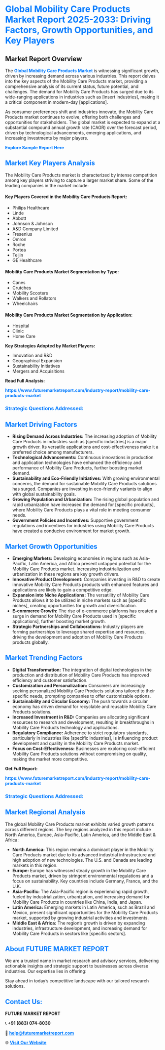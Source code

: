 <h1 style="color: #007BFF;">Global Mobility Care Products Market Report 2025-2033: Driving Factors, Growth Opportunities, and Key Players</h1>

<section id="overview">
<h2>Market Report Overview</h2>
<p>The <a href="https://www.futuremarketreport.com/industry-report/mobility-care-products-market" style="color: #007BFF; text-decoration: none;"><strong>Global Mobility Care Products Market</strong></a> is witnessing significant growth, driven by increasing demand across various industries. This report delves into the key aspects of the Mobility Care Products market, providing a comprehensive analysis of its current status, future potential, and challenges. The demand for Mobility Care Products has surged due to its wide-ranging applications in industries such as [insert industries], making it a critical component in modern-day [applications].</p>
<p>As consumer preferences shift and industries innovate, the Mobility Care Products market continues to evolve, offering both challenges and opportunities for stakeholders. The global market is expected to expand at a substantial compound annual growth rate (CAGR) over the forecast period, driven by technological advancements, emerging applications, and increasing investments by major players.</p>
</section>

<section id="overview">
<p><a href="https://www.futuremarketreport.com/request-sample/reportId=55703" style="color: #007BFF; text-decoration: none;"><strong>Explore Sample Report Here</strong></a></p>
</section>

<section id="key-players">
<h2 style="color: #007BFF;">Market Key Players Analysis</h2>
<p>The Mobility Care Products market is characterized by intense competition among key players striving to capture a larger market share. Some of the leading companies in the market include:</p>
<h4>Key Players Covered in the Mobility Care Products Report:</h4>
<ul><li>Philips Healthcare</li><li>Linde</li><li>Abbott</li><li>Johnson &amp; Johnson</li><li>A&amp;D Company Limited</li><li>Fresenius</li><li>Omron</li><li>Roche</li><li>Portea</li><li>Teijin</li><li>GE Healthcare</li></ul>
<h4>Mobility Care Products Market Segmentation by Type:</h4>
<ul><li>Canes</li><li>Crutches</li><li>Mobility Scooters</li><li>Walkers and Rollators</li><li>Wheelchairs</li></ul>

<h4>Mobility Care Products Market Segmentation by Application:</h4>
<ul><li>Hospital</li><li>Clinic</li><li>Home Care</li></ul>
<p><strong>Key Strategies Adopted by Market Players:</strong></p>
<ul>
<li>Innovation and R&D</li>
<li>Geographical Expansion</li>
<li>Sustainability Initiatives</li>
<li>Mergers and Acquisitions</li>
</ul>
</section>

<section>
<p><strong>Read Full Analysis: </strong></p><a href="https://www.futuremarketreport.com/industry-report/mobility-care-products-market" style="color: #007BFF; text-decoration: none;"><strong>https://www.futuremarketreport.com/industry-report/mobility-care-products-market</strong></a>
<h3 style="color: #007BFF;">Strategic Questions Addressed:</h3>
</section>

<section id="driving-factors">
<h2 style="color: #007BFF;">Market Driving Factors</h2>
<ul>
<li><strong>Rising Demand Across Industries:</strong> The increasing adoption of Mobility Care Products in industries such as [specific industries] is a major growth driver. Its versatile applications and cost-effectiveness make it a preferred choice among manufacturers.</li>
<li><strong>Technological Advancements:</strong> Continuous innovations in production and application technologies have enhanced the efficiency and performance of Mobility Care Products, further boosting market demand.</li>
<li><strong>Sustainability and Eco-Friendly Initiatives:</strong> With growing environmental concerns, the demand for sustainable Mobility Care Products solutions has surged. Companies are investing in eco-friendly variants to align with global sustainability goals.</li>
<li><strong>Growing Population and Urbanization:</strong> The rising global population and rapid urbanization have increased the demand for [specific products], where Mobility Care Products plays a vital role in meeting consumer needs.</li>
<li><strong>Government Policies and Incentives:</strong> Supportive government regulations and incentives for industries using Mobility Care Products have created a conducive environment for market growth.</li>
</ul>
</section>

<section id="growth-opportunities">
<h2 style="color: #007BFF;">Market Growth Opportunities</h2>
<ul>
<li><strong>Emerging Markets:</strong> Developing economies in regions such as Asia-Pacific, Latin America, and Africa present untapped potential for the Mobility Care Products market. Increasing industrialization and urbanization in these regions are key growth drivers.</li>
<li><strong>Innovative Product Development:</strong> Companies investing in R&D to create innovative Mobility Care Products products with enhanced features and applications are likely to gain a competitive edge.</li>
<li><strong>Expansion into Niche Applications:</strong> The versatility of Mobility Care Products allows it to be utilized in niche markets such as [specific niches], creating opportunities for growth and diversification.</li>
<li><strong>E-commerce Growth:</strong> The rise of e-commerce platforms has created a surge in demand for Mobility Care Products used in [specific applications], further boosting market growth.</li>
<li><strong>Strategic Partnerships and Collaborations:</strong> Industry players are forming partnerships to leverage shared expertise and resources, driving the development and adoption of Mobility Care Products products globally.</li>
</ul>
</section>

<section id="trending-factors">
<h2 style="color: #007BFF;">Market Trending Factors</h2>
<ul>
<li><strong>Digital Transformation:</strong> The integration of digital technologies in the production and distribution of Mobility Care Products has improved efficiency and customer satisfaction.</li>
<li><strong>Customization and Personalization:</strong> Consumers are increasingly seeking personalized Mobility Care Products solutions tailored to their specific needs, prompting companies to offer customizable options.</li>
<li><strong>Sustainability and Circular Economy:</strong> The push towards a circular economy has driven demand for recyclable and reusable Mobility Care Products solutions.</li>
<li><strong>Increased Investment in R&D:</strong> Companies are allocating significant resources to research and development, resulting in breakthroughs in Mobility Care Products technology and applications.</li>
<li><strong>Regulatory Compliance:</strong> Adherence to strict regulatory standards, particularly in industries like [specific industries], is influencing product development and quality in the Mobility Care Products market.</li>
<li><strong>Focus on Cost-Effectiveness:</strong> Businesses are exploring cost-efficient Mobility Care Products solutions without compromising on quality, making the market more competitive.</li>
</ul>
</section>

<section>
<p><strong>Get Full Report: </strong></p><a href="https://www.futuremarketreport.com/industry-report/mobility-care-products-market" style="color: #007BFF; text-decoration: none;"><strong>https://www.futuremarketreport.com/industry-report/mobility-care-products-market</strong></a>
<h3 style="color: #007BFF;">Strategic Questions Addressed:</h3>
</section>


<section id="regional-analysis">
<h2 style="color: #007BFF;">Market Regional Analysis</h2>
<p>The global Mobility Care Products market exhibits varied growth patterns across different regions. The key regions analyzed in this report include North America, Europe, Asia-Pacific, Latin America, and the Middle East & Africa:</p>
<ul>
<li><strong>North America:</strong> This region remains a dominant player in the Mobility Care Products market due to its advanced industrial infrastructure and high adoption of new technologies. The U.S. and Canada are leading markets in this region.</li>
<li><strong>Europe:</strong> Europe has witnessed steady growth in the Mobility Care Products market, driven by stringent environmental regulations and a focus on sustainability. Key countries include Germany, France, and the U.K.</li>
<li><strong>Asia-Pacific:</strong> The Asia-Pacific region is experiencing rapid growth, fueled by industrialization, urbanization, and increasing demand for Mobility Care Products in countries like China, India, and Japan.</li>
<li><strong>Latin America:</strong> Emerging markets in Latin America, such as Brazil and Mexico, present significant opportunities for the Mobility Care Products market, supported by growing industrial activities and investments.</li>
<li><strong>Middle East & Africa:</strong> The region’s growth is driven by expanding industries, infrastructure development, and increasing demand for Mobility Care Products in sectors like [specific sectors].</li>
</ul>
</section>

<footer>
<h2 style="color: #007BFF;">About FUTURE MARKET REPORT</h2>
<p>We are a trusted name in market research and advisory services, delivering actionable insights and strategic support to businesses across diverse industries. Our expertise lies in offering:</p>

<p>Stay ahead in today’s competitive landscape with our tailored research solutions.</p>

<h2 style="color: #007BFF;">Contact Us:</h2>
<p><strong>FUTURE MARKET REPORT</strong></p>
<p>📞 <strong>+91 (883) 074-8030</strong></p>
<p>📧 <strong><a href="mailto:help@futuremarketreport.com" style="color: #007BFF;">help@futuremarketreport.com</a></strong></p>
<p>🌐 <strong><a href="https://www.futuremarketreport.com/" style="color: #007BFF;">Visit Our Website</a></strong></p>
</footer>